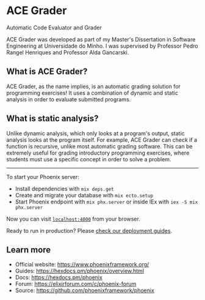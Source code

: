 # ACE Grader

Automatic Code Evaluator and Grader

ACE Grader was developed as part of my Master's Dissertation in Software Engineering at Universidade do Minho. I was supervised by Professor Pedro Rangel Henriques and Professor Alda Gancarski.

## What is ACE Grader?
ACE Grader, as the name implies, is an automatic grading solution for programming exercises! It uses a combination of dynamic and static analysis in order to evaluate submitted programs.

## What is static analysis?
Unlike dynamic analysis, which only looks at a program's output, static analysis looks at the program itself. For example, ACE Grader can check if a function is recursive, unlike most automatic grading software. This can be extremely useful for grading introductory programming exercises, where students must use a specific concept in order to solve a problem.

---

To start your Phoenix server:

  * Install dependencies with `mix deps.get`
  * Create and migrate your database with `mix ecto.setup`
  * Start Phoenix endpoint with `mix phx.server` or inside IEx with `iex -S mix phx.server`

Now you can visit [`localhost:4000`](http://localhost:4000) from your browser.

Ready to run in production? Please [check our deployment guides](https://hexdocs.pm/phoenix/deployment.html).

## Learn more

  * Official website: https://www.phoenixframework.org/
  * Guides: https://hexdocs.pm/phoenix/overview.html
  * Docs: https://hexdocs.pm/phoenix
  * Forum: https://elixirforum.com/c/phoenix-forum
  * Source: https://github.com/phoenixframework/phoenix
